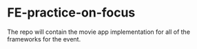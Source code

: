 # FE-practice-on-focus

The repo will contain the movie app implementation for  all of the frameworks for the event.
